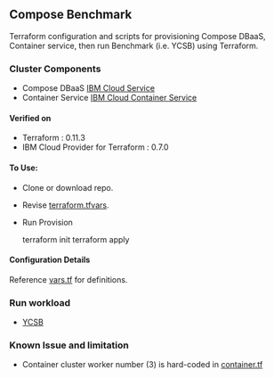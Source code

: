 ## Compose Benchmark

Terraform configuration and scripts for provisioning Compose DBaaS, Container service, then run Benchmark (i.e. YCSB) using Terraform.

### Cluster Components

* Compose DBaaS [IBM Cloud Service](https://ibm-cloud.github.io/tf-ibm-docs/v0.7.0/r/service_instance.html)
* Container Service [IBM Cloud Container Service](https://ibm-cloud.github.io/tf-ibm-docs/v0.7.0/r/container_cluster.html)

#### Verified on

* Terraform : 0.11.3
* IBM Cloud Provider for Terraform : 0.7.0


#### To Use:

* Clone or download repo.

* Revise [terraform.tfvars](./terraform.tfvars). 

* Run Provision

	terraform init
	terraform apply


#### Configuration Details

Reference [vars.tf](./vars.tf) for definitions. 


### Run workload

* [YCSB](ycsb/README.md)


### Known Issue and limitation

* Container cluster worker number (3) is hard-coded in [container.tf](container.tf)
